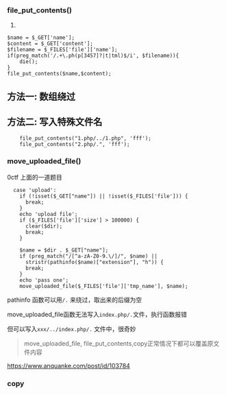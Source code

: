 ### file_put_contents()

1.

```
$name = $_GET['name'];
$content = $_GET['content'];
$filename = $_FILES['file']['name'];
if(preg_match('/.+\.ph(p[3457]?|t|tml)$/i', $filename)){
	die();
}
file_put_contents($name,$content);
```


## 方法一: 数组绕过

## 方法二: 写入特殊文件名

```
    file_put_contents("1.php/../1.php", 'fff');
    file_put_contents("2.php/.", 'fff');
```


### move_uploaded_file()

0ctf 上面的一道题目

```
  case 'upload':
    if (!isset($_GET["name"]) || !isset($_FILES['file'])) {
      break;
    }
    echo 'upload file';
    if ($_FILES['file']['size'] > 100000) {
      clear($dir);
      break;
    }

    $name = $dir . $_GET["name"];
    if (preg_match("/[^a-zA-Z0-9.\/]/", $name) ||
      stristr(pathinfo($name)["extension"], "h")) {
      break;
    }
    echo 'pass one';
    move_uploaded_file($_FILES['file']['tmp_name'], $name);
```

pathinfo 函数可以用`/.` 来绕过，取出来的后缀为空

move_uploaded_file函数无法写入`index.php/.`文件，执行函数报错

但可以写入`xxx/../index.php/.` 文件中，很奇妙

> move_uploaded_file, file_put_contents,copy正常情况下都可以覆盖原文件内容

https://www.anquanke.com/post/id/103784

### copy

